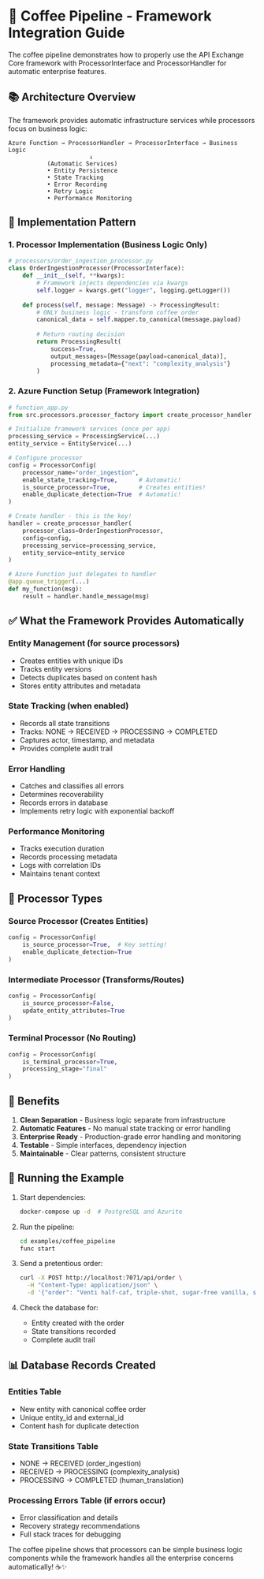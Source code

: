 # 🚀 Coffee Pipeline - Framework Integration Guide

The coffee pipeline demonstrates how to properly use the API Exchange Core framework with ProcessorInterface and ProcessorHandler for automatic enterprise features.

## 📚 Architecture Overview

The framework provides automatic infrastructure services while processors focus on business logic:

```
Azure Function → ProcessorHandler → ProcessorInterface → Business Logic
                       ↓
           (Automatic Services)
           • Entity Persistence
           • State Tracking
           • Error Recording
           • Retry Logic
           • Performance Monitoring
```

## 🔧 Implementation Pattern

### 1. Processor Implementation (Business Logic Only)

```python
# processors/order_ingestion_processor.py
class OrderIngestionProcessor(ProcessorInterface):
    def __init__(self, **kwargs):
        # Framework injects dependencies via kwargs
        self.logger = kwargs.get("logger", logging.getLogger())
    
    def process(self, message: Message) -> ProcessingResult:
        # ONLY business logic - transform coffee order
        canonical_data = self.mapper.to_canonical(message.payload)
        
        # Return routing decision
        return ProcessingResult(
            success=True,
            output_messages=[Message(payload=canonical_data)],
            processing_metadata={"next": "complexity_analysis"}
        )
```

### 2. Azure Function Setup (Framework Integration)

```python
# function_app.py
from src.processors.processor_factory import create_processor_handler

# Initialize framework services (once per app)
processing_service = ProcessingService(...)
entity_service = EntityService(...)

# Configure processor
config = ProcessorConfig(
    processor_name="order_ingestion",
    enable_state_tracking=True,      # Automatic!
    is_source_processor=True,        # Creates entities!
    enable_duplicate_detection=True  # Automatic!
)

# Create handler - this is the key!
handler = create_processor_handler(
    processor_class=OrderIngestionProcessor,
    config=config,
    processing_service=processing_service,
    entity_service=entity_service
)

# Azure Function just delegates to handler
@app.queue_trigger(...)
def my_function(msg):
    result = handler.handle_message(msg)
```

## ✅ What the Framework Provides Automatically

### Entity Management (for source processors)
- Creates entities with unique IDs
- Tracks entity versions
- Detects duplicates based on content hash
- Stores entity attributes and metadata

### State Tracking (when enabled)
- Records all state transitions
- Tracks: NONE → RECEIVED → PROCESSING → COMPLETED
- Captures actor, timestamp, and metadata
- Provides complete audit trail

### Error Handling
- Catches and classifies all errors
- Determines recoverability
- Records errors in database
- Implements retry logic with exponential backoff

### Performance Monitoring
- Tracks execution duration
- Records processing metadata
- Logs with correlation IDs
- Maintains tenant context

## 📝 Processor Types

### Source Processor (Creates Entities)
```python
config = ProcessorConfig(
    is_source_processor=True,  # Key setting!
    enable_duplicate_detection=True
)
```

### Intermediate Processor (Transforms/Routes)
```python
config = ProcessorConfig(
    is_source_processor=False,
    update_entity_attributes=True
)
```

### Terminal Processor (No Routing)
```python
config = ProcessorConfig(
    is_terminal_processor=True,
    processing_stage="final"
)
```

## 🎯 Benefits

1. **Clean Separation** - Business logic separate from infrastructure
2. **Automatic Features** - No manual state tracking or error handling
3. **Enterprise Ready** - Production-grade error handling and monitoring
4. **Testable** - Simple interfaces, dependency injection
5. **Maintainable** - Clear patterns, consistent structure

## 🚀 Running the Example

1. Start dependencies:
   ```bash
   docker-compose up -d  # PostgreSQL and Azurite
   ```

2. Run the pipeline:
   ```bash
   cd examples/coffee_pipeline
   func start
   ```

3. Send a pretentious order:
   ```bash
   curl -X POST http://localhost:7071/api/order \
     -H "Content-Type: application/json" \
     -d '{"order": "Venti half-caf, triple-shot, sugar-free vanilla, soy latte at 140°F"}'
   ```

4. Check the database for:
   - Entity created with the order
   - State transitions recorded
   - Complete audit trail

## 📊 Database Records Created

### Entities Table
- New entity with canonical coffee order
- Unique entity_id and external_id
- Content hash for duplicate detection

### State Transitions Table
- NONE → RECEIVED (order_ingestion)
- RECEIVED → PROCESSING (complexity_analysis)  
- PROCESSING → COMPLETED (human_translation)

### Processing Errors Table (if errors occur)
- Error classification and details
- Recovery strategy recommendations
- Full stack traces for debugging

The coffee pipeline shows that processors can be simple business logic components while the framework handles all the enterprise concerns automatically! ☕✨
